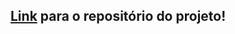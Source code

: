 ## [Link](https://github.com/Lucas-Almeida-SD/Trybe-Projeto_6-Color_Guess) para o repositório do projeto!